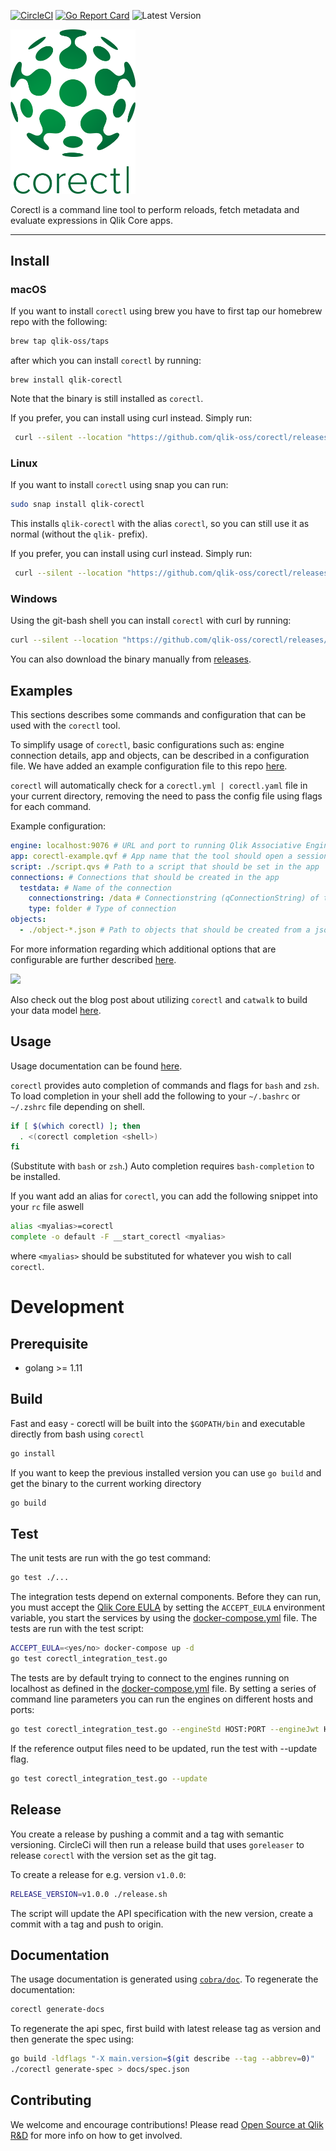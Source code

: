 [![CircleCI](https://circleci.com/gh/qlik-oss/corectl.svg?style=shield)](https://circleci.com/gh/qlik-oss/corectl)
[![Go Report Card](https://goreportcard.com/badge/qlik-oss/corectl)](https://goreportcard.com/report/qlik-oss/corectl)
![Latest Version](https://img.shields.io/github/release/qlik-oss/corectl.svg?style=flat)

<img src="./corectl.svg" alt="corectl" width="200"/>

Corectl is a command line tool to perform reloads, fetch metadata and evaluate expressions in Qlik Core apps.

---

## Install

### macOS

If you want to install `corectl` using brew you have to first tap our homebrew repo with the following:

```bash
brew tap qlik-oss/taps
```

after which you can install `corectl` by running:

```
brew install qlik-corectl
```

Note that the binary is still installed as `corectl`.

If you prefer, you can install using curl instead. Simply run:
```bash
 curl --silent --location "https://github.com/qlik-oss/corectl/releases/latest/download/corectl-Darwin-x86_64.tar.gz" | tar xz -C /tmp && mv /tmp/corectl /usr/local/bin/corectl
```

### Linux

If you want to install `corectl` using snap you can run:

```bash
sudo snap install qlik-corectl
```

This installs `qlik-corectl` with the alias `corectl`, so you can still use it as normal (without the `qlik-` prefix).

If you prefer, you can install using curl instead. Simply run:
```bash
 curl --silent --location "https://github.com/qlik-oss/corectl/releases/latest/download/corectl-Linux-x86_64.tar.gz" | tar xz -C /tmp && mv /tmp/corectl /usr/local/bin/corectl
```

### Windows

Using the git-bash shell you can install `corectl` with curl by running:

```bash
curl --silent --location "https://github.com/qlik-oss/corectl/releases/latest/download/corectl-windows-x86_64.zip" > corectl.zip && unzip ./corectl.zip -d "$HOME/bin/" && rm ./corectl.zip
```

You can also download the binary manually from [releases](https://github.com/qlik-oss/corectl/releases).

## Examples

This sections describes some commands and configuration that can be used with the `corectl` tool.

To simplify usage of `corectl`, basic configurations such as: engine connection details, app and objects, can be described in a configuration file.
We have added an example configuration file to this repo [here](./examples/corectl.yml).

`corectl` will automatically check for a `corectl.yml | corectl.yaml` file in your current directory, removing the need to pass the config file using flags for each command.

Example configuration:
```yaml
engine: localhost:9076 # URL and port to running Qlik Associative Engine instance
app: corectl-example.qvf # App name that the tool should open a session against.
script: ./script.qvs # Path to a script that should be set in the app
connections: # Connections that should be created in the app
  testdata: # Name of the connection
    connectionstring: /data # Connectionstring (qConnectionString) of the connection. For a folder connector this is an absolute or relative path inside of the engine docker container.
    type: folder # Type of connection
objects:
  - ./object-*.json # Path to objects that should be created from a json file. Accepts wildcards.
```

For more information regarding which additional options that are configurable are further described [here](./docs/corectl_config.md).

![](./examples/corectl-example.gif)

Also check out the blog post about utilizing `corectl` and `catwalk` to build your data model [here](https://branch-blog.qlik.com/data-modelling-in-qlik-core-a2e657c7598d).

## Usage

Usage documentation can be found [here](./docs/corectl.md).

`corectl` provides auto completion of commands and flags for `bash` and `zsh`. To load completion in your shell add the following to your `~/.bashrc` or `~/.zshrc` file depending on shell.

```bash
if [ $(which corectl) ]; then
  . <(corectl completion <shell>)
fi
```

(Substitute <shell> with `bash` or `zsh`.)
Auto completion requires `bash-completion` to be installed.

If you want add an alias for `corectl`, you can add the following snippet into your `rc` file aswell
```bash
alias <myalias>=corectl
complete -o default -F __start_corectl <myalias>
```
where `<myalias>` should be substituted for whatever you wish to call `corectl`.

# Development

## Prerequisite
- golang >= 1.11

## Build

Fast and easy - corectl will be built into the `$GOPATH/bin` and executable directly from bash using `corectl`
```bash
go install
```

If you want to keep the previous installed version you can use `go build` and get the binary to the current working directory
```bash
go build
```

## Test

The unit tests are run with the go test command:

```sh
go test ./...
```

The integration tests depend on external components. Before they can run, you must accept the [Qlik Core EULA](https://core.qlik.com/eula/)
by setting the `ACCEPT_EULA` environment variable, you start the services by using the [docker-compose.yml](./test/docker-compose.yml) file.
The tests are run with the test script:

```sh
ACCEPT_EULA=<yes/no> docker-compose up -d
go test corectl_integration_test.go
```

The tests are by default trying to connect to the engines running on localhost as defined in the [docker-compose.yml](./test/docker-compose.yml) file. By setting a series of command line parameters you can run the engines on different hosts and ports:

```sh
go test corectl_integration_test.go --engineStd HOST:PORT --engineJwt HOST:PORT --engineAbac HOST:PORT --engineBadLicenseServer HOST:PORT
```

If the reference output files need to be updated, run the test with --update flag.

```sh
go test corectl_integration_test.go --update
```

## Release

You create a release by pushing a commit and a tag with semantic versioning.
CircleCi will then run a release build that uses `goreleaser` to release `corectl` with the version set as the git tag.

To create a release for e.g. version `v1.0.0`:

```bash
RELEASE_VERSION=v1.0.0 ./release.sh
```

The script will update the API specification with the new version, create a commit with a tag and push to origin.

## Documentation

The usage documentation is generated using [`cobra/doc`](https://github.com/spf13/cobra/blob/master/doc/md_docs.md).
To regenerate the documentation:

```bash
corectl generate-docs
```

To regenerate the api spec, first build with latest release
tag as version and then generate the spec using:

```bash
go build -ldflags "-X main.version=$(git describe --tag --abbrev=0)"
./corectl generate-spec > docs/spec.json
```

## Contributing

We welcome and encourage contributions! Please read [Open Source at Qlik R&D](https://github.com/qlik-oss/open-source)
for more info on how to get involved.
